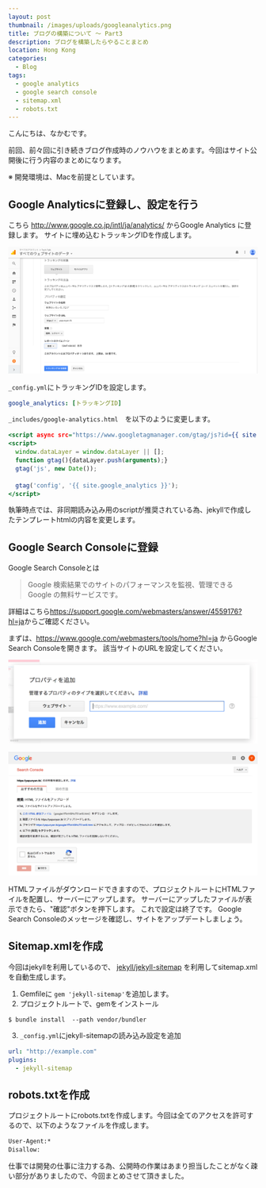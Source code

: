 ```yaml
---
layout: post
thumbnail: /images/uploads/googleanalytics.png
title: ブログの構築について 〜 Part3
description: ブログを構築したらやることまとめ
location: Hong Kong
categories:
  - Blog
tags:
  - google analytics
  - google search console
  - sitemap.xml
  - robots.txt
---
```

こんにちは、なかむです。

前回、前々回に引き続きブログ作成時のノウハウをまとめます。今回はサイト公開後に行う内容のまとめになります。

※ 開発環境は、Macを前提としています。
## Google Analyticsに登録し、設定を行う

こちら <http://www.google.co.jp/intl/ja/analytics/> からGoogle Analytics に登録します。
サイトに埋め込むトラッキングIDを作成します。

![Google Analytics設定](/images/uploads/screen_google_analytics.png)

`_config.yml`にトラッキングIDを設定します。

```config.yml
google_analytics: [トラッキングID]
```

`_includes/google-analytics.html`　を以下のように変更します。

```google-analytics.html
<script async src="https://www.googletagmanager.com/gtag/js?id={{ site.google_analytics }}"></script>
<script>
  window.dataLayer = window.dataLayer || [];
  function gtag(){dataLayer.push(arguments);}
  gtag('js', new Date());

  gtag('config', '{{ site.google_analytics }}');
</script>
```

執筆時点では、非同期読み込み用のscriptが推奨されている為、jekyllで作成したテンプレートhtmlの内容を変更します。

## Google Search Consoleに登録

Google Search Consoleとは

> Google 検索結果でのサイトのパフォーマンスを監視、管理できる Google の無料サービスです。

詳細はこちら<https://support.google.com/webmasters/answer/4559176?hl=ja>からご確認ください。

まずは、<https://www.google.com/webmasters/tools/home?hl=ja> からGoogle Search Consoleを開きます。
該当サイトのURLを設定してください。

![Google Search Console設定](/images/uploads/screen_google_console_2.png)

![Google Console設定](/images/uploads/screen_google_console.png)

HTMLファイルがダウンロードできますので、プロジェクトルートにHTMLファイルを配置し、サーバーにアップします。
サーバーにアップしたファイルが表示できたら、"確認"ボタンを押下します。
これで設定は終了です。
Google Search Consoleのメッセージを確認し、サイトをアップデートしましょう。

## Sitemap.xmlを作成

今回はjekyllを利用しているので、 [jekyll/jekyll-sitemap](https://github.com/jekyll/jekyll-sitemap) を利用してsitemap.xmlを自動生成します。

1. Gemfileに `gem 'jekyll-sitemap'`を追加します。
2. プロジェクトルートで、gemをインストール


```
$ bundle install  --path vendor/bundler
```

3. `_config.yml`にjekyll-sitemapの読み込み設定を追加

```config.yml
url: "http://example.com"
plugins:
  - jekyll-sitemap
```

## robots.txtを作成
プロジェクトルートにrobots.txtを作成します。今回は全てのアクセスを許可するので、以下のようなファイルを作成します。

```robots.txt
User-Agent:*
Disallow:
```

仕事では開発の仕事に注力する為、公開時の作業はあまり担当したことがなく疎い部分がありましたので、今回まとめさせて頂きました。


